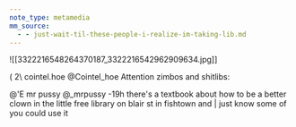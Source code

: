 ```yaml
---
note_type: metamedia
mm_source:
  - - just-wait-til-these-people-i-realize-im-taking-lib.md
---
```


![[3322216548264370187_3322216542962909634.jpg]]

( 2\ cointel.hoe
@Cointel_hoe
Attention zimbos and shitlibs:

@'E mr pussy @_mrpussy -19h
there's a textbook about how to be a better clown
in the little free library on blair st in fishtown and |
just know some of you could use it


